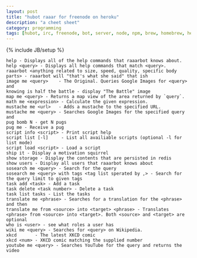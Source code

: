 ```yaml
---
layout: post
title: "hubot raaar for freenode on heroku"
description: "a cheet sheet"
category: programming
tags: [hubot, irc, freenode, bot, server, node, npm, brew, homebrew, heroku, javascript]
---
```

{% include JB/setup %}

    help - Displays all of the help commands that raaarbot knows about.
    help <query> - Displays all help commands that match <query>.
    raaarbot <anything related to size, speed, quality, specific body parts> - raaarbot will "that's what she said" that ish
    image me <query>    - The Original. Queries Google Images for <query> and
    knowing is half the battle - display "The Battle" image
    map me <query> - Returns a map view of the area returned by `query`.
    math me <expression> - Calculate the given expression.
    mustache me <url>   - Adds a mustache to the specified URL.
    mustache me <query> - Searches Google Images for the specified query and
    pug bomb N - get N pugs
    pug me - Receive a pug
    script info <script> - Print script help
    script list [-l]     - List all availiable scripts (optional -l for list mode)
    script load <script> - Load a script
    ship it - Display a motivation squirrel
    show storage - Display the contents that are persisted in redis
    show users - Display all users that raaarbot knows about
    sosearch me <query> - Search for the query
    sosearch me <query> with tags <tag list sperated by ,> - Search for the query limit to given tags
    task add <task> - Add a task
    task delete <task number> - Delete a task
    task list tasks - List the tasks
    translate me <phrase> - Searches for a translation for the <phrase> and then
    translate me from <source> into <target> <phrase> - Translates <phrase> from <source> into <target>. Both <source> and <target> are optional
    who is <user> - see what roles a user has
    wiki me <query> - Searches for <query> on Wikipedia.
    xkcd       - The latest XKCD comic
    xkcd <num> - XKCD comic matching the supplied number
    youtube me <query> - Searches YouTube for the query and returns the video

